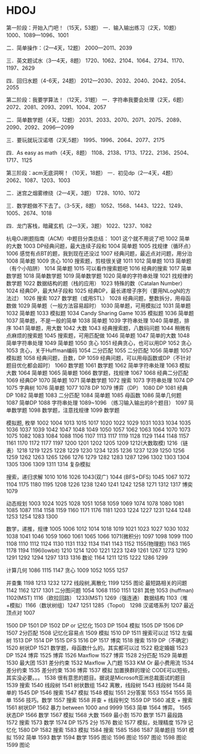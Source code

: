 
# HDOJ

第一阶段：开始入门吧！（15天，53题）
一．输入输出练习（2天，10题）
1000、1089—1096、1001

二．简单操作：（2—4天，12题）
2000—2011、2039

三．英文题试水（3—4天，8题）
1720、1062、2104、1064、2734、1170、1197、2629

四．回归水题（4-6天，24题）
2012—2030、2032、2040、2042、2054、2055

第二阶段：我要学算法！（12天，31题）
一．字符串我要会处理（2天，6题）
2072、2081、2093、2091、1004、2057

二．简单数学题（4天，12题）
2031、2033、2070、2071、2075、2089、2090、2092、2096—2099

三．要玩就玩汉诺塔（2天,5题）
1995、1996、2064、2077、2175

四．As easy as math（4天，8题）
1108、2138、1713、1722、2136、2504、1717、1125

第三阶段：acm无底洞啊！（10天，18题）
一．初见dp（2—4天，4题）
2062、1087、1203、1003

二．迷宫之烟雾缭绕（2—4天，3题）
1728、1010、1072

三．数学题做不下去了。（3-5天，8题）
1052、1568、1443、1222、1249、1005、2674、1018

四．龙门客栈，暗藏玄机（2—3天，3题）
1022、1237、1082

杭电OJ刷题指南（ACM）中题目分类总结：
1001 这个就不用说了吧
1002 简单的大数
1003 DP经典问题，最大连续子段和
1004 简单题
1005 找规律（循环点）
1006 感觉有点BT的题，我到现在还没过
1007 经典问题，最近点对问题，用分治
1008 简单题
1009 贪心
1010 搜索题，剪枝很关键
1011
1012 简单题
1013 简单题（有个小陷阱）
1014 简单题
1015 可以看作搜索题吧
1016 经典的搜索
1017 简单数学题
1018 简单数学题
1019 简单数学题
1020 简单的字符串处理
1021 找规律的数学题
1022 数据结构的题（栈的应用）
1023 特殊的数（Catalan Number）
1024 经典DP，最大M子段和
1025 经典DP，最长递增子序列（要用NLogN的方法过）
1026 搜索
1027 数学题（或用STL）
1028 经典问题，整数拆分，用母函数做
1029 简单题（一般方法容易超时）
1030 简单题，可用模拟过
1031 简单题
1032 简单题
1033 模拟题
1034 Candy Sharing Game
1035 模拟题
1036 简单题
1037 简单题，不是一般的简单
1038 简单题
1039 字符串处理
1040 简单题，排序
1041 简单题，用大数
1042 大数
1043 经典搜索题，八数码问题
1044 稍微有点麻烦的搜索题
1045 搜索题，可用匹配做
1046 简单题
1047 简单的大数
1048 简单字符串处理
1049 简单题
1050 贪心
1051 经典贪心，也可以用DP
1052 贪心
1053 贪心，关于Huffman编码
1054 二分匹配
1055 二分匹配
1056 简单题
1057 模拟题
1058 经典问题，丑数，DP
1059 经典问题，可以用母函数或DP（不针对题目优化都会超时）
1060 数学题
1061 数学题
1062 简单字符串处理
1063 模拟大数
1064 简单题
1065 简单题
1066 数学题，找规律
1067
1068 经典二分匹配
1069 经典DP
1070 简单题
1071 简单数学题
1072 搜索
1073 字符串处理
1074 DP
1075 字典树
1076 简单题
1077
1078 DP
1079 博弈（DP）
1080 DP
1081 经典DP
1082 简单题
1083 二分匹配
1084 简单题
1085 母函数
1086 简单几何题
1087 简单DP
1088 字符串处理
1089~1096 （练习输入输出的8个题目）
1097 简单数学题
1098 数学题，注意找规律
1099 数学题

模拟题, 枚举
1002 1004 1013 1015 1017 1020 1022 1029 1031 1033 1034 1035 1036 1037 1039 1042 1047 1048 1049 1050 1057 1062 1063 1064 1070 1073 1075 1082 1083 1084 1088 1106 1107 1113 1117 1119 1128 1129 1144 1148 1157 1161 1170 1172 1177 1197 1200 1201 1202 1205 1209 1212(大数取模) 1216（链表）1218 1219 1225 1228 1229 1230 1234 1235 1236 1237 1239 1250
1256 1259 1262 1263 1265 1266 1276 1279 1282 1283 1287 1296 1302 1303 1304 1305 1306 1309 1311 1314
复杂模拟

搜索，递归求解
1010 1016 1026 1043(双广) 1044 (BFS+DFS) 1045 1067 1072 1104 1175 1180 1195 1208 1226 1238 1240 1241 1242 1258 1271 1312 1317
博奕
1079

动态规划
1003 1024 1025 1028 1051 1058 1059 1069 1074 1078 1080 1081 1085 1087 1114 1158 1159 1160 1171 1176 1181 1203 1224 1227 1231 1244 1248 1253 1254 1283 1300

数学，递推，规律
1005 1006 1012 1014 1018 1019 1021 1023 1027 1030 1032 1038 1041 1046 1059 1060 1061 1065 1066 1071(微积分) 1097 1098 1099 1100 1108 1110 1112 1124 1130 1131 1132 1134 1141 1143 1152 1155(物理题) 1163 1165 1178 1194 1196(lowbit) 1210 1214 1200 1221 1223 1249 1261 1267 1273 1290 1291 1292 1294 1297 1313 1316
数论
1164 1211 1215 1222 1286 1299

计算几何
1086 1115 1147
贪心
1009 1052 1055 1257

并查集
1198 1213 1232 1272
线段树,离散化
1199 1255
图论
最短路相关的问题 1142 1162 1217 1301
二分图问题 1054 1068 1150 1151 1281
其他
1053 (huffman) 1102(MST) 1116（欧拉回路） 1233(MST) 1269（强连通）
数据结构
1103（堆+模拟）1166（数状树组）1247 1251 1285（Topol） 1298
汉诺塔系列
1207
最近顶点对 1007

1500 DP
1501 DP
1502 DP or 记忆化
1503 DP
1504 模拟
1505 DP
1506 DP
1507 2分匹配
1508 记忆化容易点
1509 模拟
1510 DP
1511 搜索可以过
1512 左偏树
1513 DP
1514 DP
1515 DFS
1516 DP
1517 博奕
1518 搜索
1519 DP（不确定）
1520 树状DP
1521 数学题，母函数什么的。其实都可以过
1522 稳定婚姻
1523 DP
1524 博弈
1525 博弈
1526 Maxflow
1527 博弈
1528 2分匹配
1529 简单题
1530 最大团
1531 差分约束
1532 Maxflow 入门题
1533 KM Or 最小费用流
1534 差分约束
1535 差分约束
1536 博弈
1537 模拟 加置换群的理论 CODE可以短些，其实没必要。。。
1538 很有意思的题目。据说是Microsoft亚洲总裁面试的题目
1539 搜索
1540 线段树
1541 树状数组
1542 离散，线段树
1543 线段树
1544 简单的
1545 DP
1546 搜索
1547 模拟
1548 模拟
1551 2分答案
1553
1554
1555 简单
1556 技巧。数学
1557 搜索
1558 并查 + 线段判交
1559 DP
1560 减支 + 搜索
1561 树状DP
1562 暴力 between 1000 and 9999
1563 简单
1564 博弈。
1565 状态DP
1566 数学
1567 模拟
1568 大数
1569 最小割
1570 数学
1571 最段路
1572 搜索
1573 数学
1574 DP
1575 2分
1576 数论
1577 模拟，处理精度
1579 记忆化
1580 DP
1582 搜索
1583 模拟
1584 搜索
1585
1586
1587 简单题目
1591 模拟
1592 简单
1593 数学
1594 数学
1595 图论
1596 图论
1597 图论
1598 图论
1599 图论